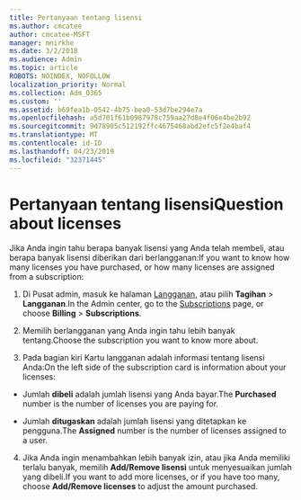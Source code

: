 ```yaml
---
title: Pertanyaan tentang lisensi
ms.author: cmcatee
author: cmcatee-MSFT
manager: mnirkhe
ms.date: 3/2/2018
ms.audience: Admin
ms.topic: article
ROBOTS: NOINDEX, NOFOLLOW
localization_priority: Normal
ms.collection: Adm_O365
ms.custom: ''
ms.assetid: b69fea1b-0542-4b75-bea0-53d7be294e7a
ms.openlocfilehash: a5d701f61b0987978c759aa27d8e4f06e4be2b92
ms.sourcegitcommit: 9d78905c512192ffc4675468abd2efc5f2e4baf4
ms.translationtype: MT
ms.contentlocale: id-ID
ms.lasthandoff: 04/23/2019
ms.locfileid: "32371445"
---
```

# <a name="question-about-licenses"></a><span data-ttu-id="9e779-102">Pertanyaan tentang lisensi</span><span class="sxs-lookup"><span data-stu-id="9e779-102">Question about licenses</span></span>

<span data-ttu-id="9e779-103">Jika Anda ingin tahu berapa banyak lisensi yang Anda telah membeli, atau berapa banyak lisensi diberikan dari berlangganan:</span><span class="sxs-lookup"><span data-stu-id="9e779-103">If you want to know how many licenses you have purchased, or how many licenses are assigned from a subscription:</span></span>
  
1. <span data-ttu-id="9e779-104">Di Pusat admin, masuk ke halaman [Langganan](https://go.microsoft.com/fwlink/p/?linkid=842054), atau pilih **Tagihan** \> **Langganan**.</span><span class="sxs-lookup"><span data-stu-id="9e779-104">In the Admin center, go to the [Subscriptions](https://go.microsoft.com/fwlink/p/?linkid=842054) page, or choose **Billing** \> **Subscriptions**.</span></span>
    
2. <span data-ttu-id="9e779-105">Memilih berlangganan yang Anda ingin tahu lebih banyak tentang.</span><span class="sxs-lookup"><span data-stu-id="9e779-105">Choose the subscription you want to know more about.</span></span>
    
3. <span data-ttu-id="9e779-106">Pada bagian kiri Kartu langganan adalah informasi tentang lisensi Anda:</span><span class="sxs-lookup"><span data-stu-id="9e779-106">On the left side of the subscription card is information about your licenses:</span></span>
    
  - <span data-ttu-id="9e779-107">Jumlah **dibeli** adalah jumlah lisensi yang Anda bayar.</span><span class="sxs-lookup"><span data-stu-id="9e779-107">The **Purchased** number is the number of licenses you are paying for.</span></span> 
    
  - <span data-ttu-id="9e779-108">Jumlah **ditugaskan** adalah jumlah lisensi yang ditetapkan ke pengguna.</span><span class="sxs-lookup"><span data-stu-id="9e779-108">The **Assigned** number is the number of licenses assigned to a user.</span></span> 
    
4. <span data-ttu-id="9e779-109">Jika Anda ingin menambahkan lebih banyak izin, atau jika Anda memiliki terlalu banyak, memilih **Add/Remove lisensi** untuk menyesuaikan jumlah yang dibeli.</span><span class="sxs-lookup"><span data-stu-id="9e779-109">If you want to add more licenses, or if you have too many, choose **Add/Remove licenses** to adjust the amount purchased.</span></span> 
    

